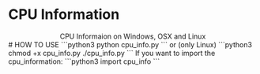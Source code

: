 # CPU Information
<center>CPU Informaion on Windows, OSX and Linux</center>
# HOW TO USE
```python3
python cpu_info.py
```
or (only Linux)
```python3
chmod +x cpu_info.py
./cpu_info.py
```
If you want to import the cpu_information:
```python3
import cpu_info
```

